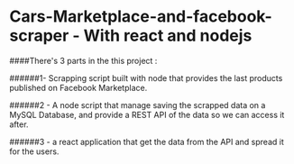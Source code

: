 # Cars-Marketplace-and-facebook-scraper - With react and nodejs


####There's 3 parts in the this project :

######1- Scrapping script built with node that provides the last products published on Facebook Marketplace.
 
 
 ######2 - A node script that manage saving the scrapped data on a MySQL Database, and provide a REST API of the data so we can access it after.
 
 
 ######3 - a react application that get the data from the API and spread it for the users.
